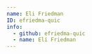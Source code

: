```yaml
---
name: Eli Friedman
ID: efriedma-quic
info:
  - github: efriedma-quic
  - name: Eli Friedman
---
```


